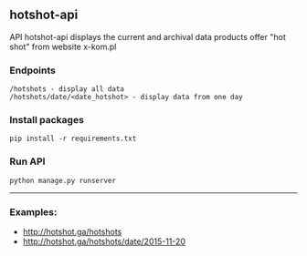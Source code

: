 ## hotshot-api
API hotshot-api displays the current and archival data products offer "hot shot" from website x-kom.pl 

### Endpoints
```
/hotshots - display all data
/hotshots/date/<date_hotshot> - display data from one day
```

### Install packages
```
pip install -r requirements.txt
```

### Run API
```
python manage.py runserver
```
***
### Examples:
* http://hotshot.ga/hotshots
* http://hotshot.ga/hotshots/date/2015-11-20
